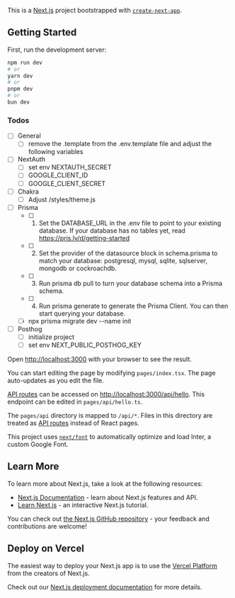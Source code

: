 This is a [Next.js](https://nextjs.org/) project bootstrapped with [`create-next-app`](https://github.com/vercel/next.js/tree/canary/packages/create-next-app).

## Getting Started

First, run the development server:

```bash
npm run dev
# or
yarn dev
# or
pnpm dev
# or
bun dev
```

### Todos
- [ ] General 
  - [ ] remove the .template from the .env.template file and adjust the following variables
- [ ] NextAuth
  - [ ] set env NEXTAUTH_SECRET
  - [ ] GOOGLE_CLIENT_ID
  - [ ] GOOGLE_CLIENT_SECRET
- [ ] Chakra
  - [ ] Adjust /styles/theme.js
- [ ] Prisma
  - [ ] 1. Set the DATABASE_URL in the .env file to point to your existing database. If your database has no tables yet, read https://pris.ly/d/getting-started
  - [ ] 2. Set the provider of the datasource block in schema.prisma to match your database: postgresql, mysql, sqlite, sqlserver, mongodb or cockroachdb.
  - [ ] 3. Run prisma db pull to turn your database schema into a Prisma schema.
  - [ ] 4. Run prisma generate to generate the Prisma Client. You can then start querying your database.
  - [ ] npx prisma migrate dev --name init
- [ ] Posthog
  - [ ] initialize project
  - [ ] set env NEXT_PUBLIC_POSTHOG_KEY

Open [http://localhost:3000](http://localhost:3000) with your browser to see the result.

You can start editing the page by modifying `pages/index.tsx`. The page auto-updates as you edit the file.

[API routes](https://nextjs.org/docs/api-routes/introduction) can be accessed on [http://localhost:3000/api/hello](http://localhost:3000/api/hello). This endpoint can be edited in `pages/api/hello.ts`.

The `pages/api` directory is mapped to `/api/*`. Files in this directory are treated as [API routes](https://nextjs.org/docs/api-routes/introduction) instead of React pages.

This project uses [`next/font`](https://nextjs.org/docs/basic-features/font-optimization) to automatically optimize and load Inter, a custom Google Font.

## Learn More

To learn more about Next.js, take a look at the following resources:

- [Next.js Documentation](https://nextjs.org/docs) - learn about Next.js features and API.
- [Learn Next.js](https://nextjs.org/learn) - an interactive Next.js tutorial.

You can check out [the Next.js GitHub repository](https://github.com/vercel/next.js/) - your feedback and contributions are welcome!

## Deploy on Vercel

The easiest way to deploy your Next.js app is to use the [Vercel Platform](https://vercel.com/new?utm_medium=default-template&filter=next.js&utm_source=create-next-app&utm_campaign=create-next-app-readme) from the creators of Next.js.

Check out our [Next.js deployment documentation](https://nextjs.org/docs/deployment) for more details.
